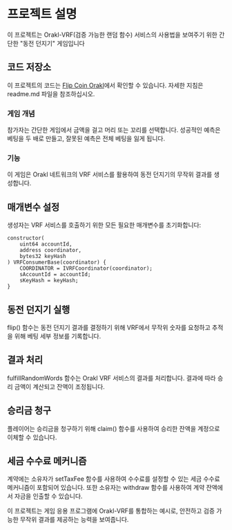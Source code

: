 # 프로젝트 설명

이 프로젝트는 Orakl-VRF(검증 가능한 랜덤 함수) 서비스의 사용법을 보여주기 위한 간단한 "동전 던지기" 게임입니다

## 코드 저장소

이 프로젝트의 코드는 [Flip Coin Orakl](https://github.com/Bisonai/orakl-demo-flip-coin)에서 확인할 수 있습니다. 자세한 지침은 readme.md 파일을 참조하십시오.

### 게임 개념

참가자는 간단한 게임에서 금액을 걸고 머리 또는 꼬리를 선택합니다. 성공적인 예측은 베팅을 두 배로 만들고, 잘못된 예측은 전체 베팅을 잃게 됩니다.

### 기능

이 게임은 Orakl 네트워크의 VRF 서비스를 활용하여 동전 던지기의 무작위 결과를 생성합니다.

## 매개변수 설정

생성자는 VRF 서비스를 호출하기 위한 모든 필요한 매개변수를 초기화합니다:

```solidity
constructor(
    uint64 accountId,
    address coordinator,
    bytes32 keyHash
) VRFConsumerBase(coordinator) {
    COORDINATOR = IVRFCoordinator(coordinator);
    sAccountId = accountId;
    sKeyHash = keyHash;
}
```

## 동전 던지기 실행

flip() 함수는 동전 던지기 결과를 결정하기 위해 VRF에서 무작위 숫자를 요청하고 추적을 위해 베팅 세부 정보를 기록합니다.

## 결과 처리

fulfillRandomWords 함수는 Orakl VRF 서비스의 결과를 처리합니다. 결과에 따라 승리 금액이 계산되고 잔액이 조정됩니다.

## 승리금 청구

플레이어는 승리금을 청구하기 위해 claim() 함수를 사용하여 승리한 잔액을 계정으로 이체할 수 있습니다.

## 세금 수수료 메커니즘

계약에는 소유자가 setTaxFee 함수를 사용하여 수수료를 설정할 수 있는 세금 수수료 메커니즘이 포함되어 있습니다. 또한 소유자는 withdraw 함수를 사용하여 계약 잔액에서 자금을 인출할 수 있습니다.

이 프로젝트는 게임 응용 프로그램에 Orakl-VRF를 통합하는 예시로, 안전하고 검증 가능한 무작위 결과를 제공하는 능력을 보여줍니다.
